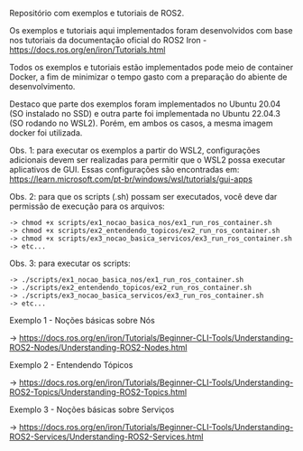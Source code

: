 Repositório com exemplos e tutoriais de ROS2.

Os exemplos e tutoriais aqui implementados foram desenvolvidos com base nos tutoriais 
da documentação oficial do ROS2 Iron - https://docs.ros.org/en/iron/Tutorials.html

Todos os exemplos e tutoriais estão implementados pode meio de container Docker, a fim 
de minimizar o tempo gasto com a preparação do abiente de desenvolvimento.

Destaco que parte dos exemplos foram implementados no Ubuntu 20.04 (SO instalado no SSD) 
e outra parte foi implementada no Ubuntu 22.04.3 (SO rodando no WSL2). Porém, em ambos 
os casos, a mesma imagem docker foi utilizada.

Obs. 1: para executar os exemplos a partir do WSL2, configurações adicionais devem ser 
realizadas para permitir que o WSL2 possa executar aplicativos de GUI. Essas configurações 
são encontradas em: https://learn.microsoft.com/pt-br/windows/wsl/tutorials/gui-apps

Obs. 2: para que os scripts (.sh) possam ser executados, você deve dar permissão de 
execução para os arquivos:

    -> chmod +x scripts/ex1_nocao_basica_nos/ex1_run_ros_container.sh
    -> chmod +x scripts/ex2_entendendo_topicos/ex2_run_ros_container.sh
    -> chmod +x scripts/ex3_nocao_basica_servicos/ex3_run_ros_container.sh
    -> etc...

Obs. 3: para executar os scripts:

    -> ./scripts/ex1_nocao_basica_nos/ex1_run_ros_container.sh
    -> ./scripts/ex2_entendendo_topicos/ex2_run_ros_container.sh
    -> ./scripts/ex3_nocao_basica_servicos/ex3_run_ros_container.sh
    -> etc...

Exemplo 1 - Noções básicas sobre Nós

-> https://docs.ros.org/en/iron/Tutorials/Beginner-CLI-Tools/Understanding-ROS2-Nodes/Understanding-ROS2-Nodes.html

Exemplo 2 - Entendendo Tópicos

-> https://docs.ros.org/en/iron/Tutorials/Beginner-CLI-Tools/Understanding-ROS2-Topics/Understanding-ROS2-Topics.html

Exemplo 3 - Noções básicas sobre Serviços

-> https://docs.ros.org/en/iron/Tutorials/Beginner-CLI-Tools/Understanding-ROS2-Services/Understanding-ROS2-Services.html





